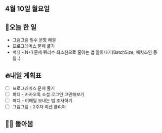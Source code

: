 ## 4월 10일 월요일

## 📝오늘 한 일

- 그램그램 필수 문항 해결
- 프로그래머스 문제 풀기
- 퍼디 - N+1 문제 쿼리수 최소한으로 줄이는 법 알아내기(BatchSize, 페치조인 등등..)

## 🔥내일 계획표

- [ ] 프로그래머스 문제 풀기
- [ ] 퍼디 - 카카오톡 소셜 로그인 고민해보기
- [ ] 퍼디 - 이메일 보내는 법 조사하기
- [ ] 그램그램 - 2주차 미션 클리어

## 💁‍♂️ 돌아봄
